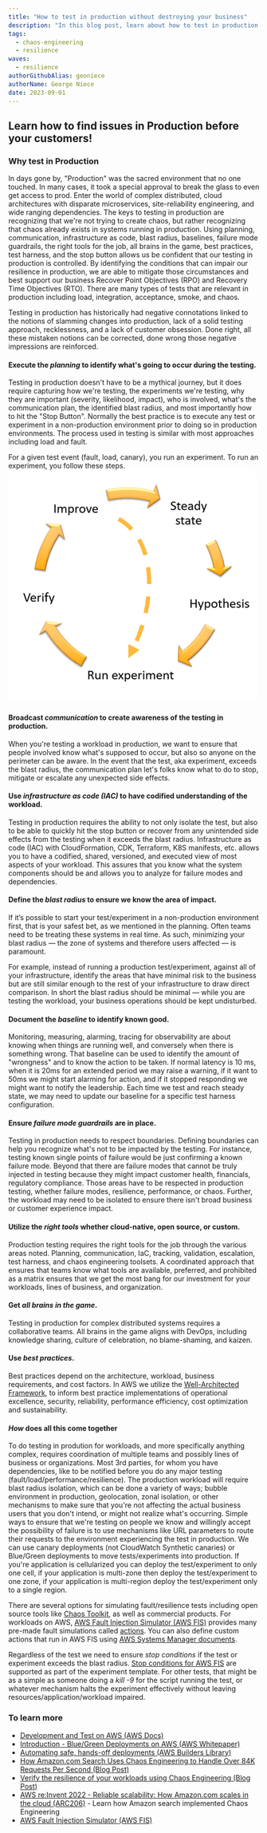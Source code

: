 ```yaml
---
title: "How to test in production without destroying your business"
description: "In this blog post, learn about how to test in production while ensuring you don't impact your business operations and customer experience"
tags:
  - chaos-engineering
  - resilience
waves:
  - resilience
authorGithubAlias: geoniece
authorName: George Niece
date: 2023-09-01
---
```


## Learn how to find issues in Production before your customers!

### Why test in Production

In days gone by, "Production" was the sacred environment that no one touched.  In many cases, it took a special approval to break the glass to even get access to prod.  Enter the world of complex distributed, cloud architectures with disparate microservices, site-reliability engineering, and wide ranging dependencies.  The keys to testing in production are recognizing that we're not trying to create chaos, but rather recognizing that chaos already exists in systems running in production. Using planning, communication, infrastructure as code, blast radius, baselines, failure mode guardrails, the right tools for the job, all brains in the game, best practices, test harness, and the stop button allows us be confident that our testing in production is controlled. By identifying the conditions that can impair our resilience in production, we are able to mitigate those circumstances and best support our business Recover Point Objectives (RPO) and Recovery Time Objectives (RTO). There are many types of tests that are relevant in production including load, integration, acceptance, smoke, and chaos.

Testing in production has historically had negative connotations linked to the notions of slamming changes into production, lack of a solid testing approach, recklessness, and a lack of customer obsession.  Done right, all these mistaken notions can be corrected, done wrong those negative impressions are reinforced.

#### Execute the ***planning*** to identify what's going to occur during the testing.

Testing in production doesn't have to be a mythical journey, but it does require capturing how we're testing, the experiments we're testing, why they are important (severity, likelihood, impact), who is involved, what's the communication plan, the identified blast radius, and most importantly how to hit the "Stop Button". Normally the best practice is to execute any test or experiment in a non-production environment prior to doing so in production environments. The process used in testing is similar with most approaches including load and fault.

For a given test event (fault, load, canary), you run an experiment. To run an experiment, you follow these steps.
![cycle showing how to run a production test; including steady state, test hypothesis, experiment execution, observability, continuous improvement and then back to steady state](images/figure1.png "How to run tests in production")

#### Broadcast ***communication*** to create awareness of the testing in production.

When you're testing a workload in production, we want to ensure that people involved know what's supposed to occur, but also so anyone on the perimeter can be aware.  In the event that the test, aka experiment, exceeds the blast radius, the communication plan let's folks know what to do to stop, mitigate or escalate any unexpected side effects.  


#### Use ***infrastructure as code (IAC)*** to have codified understanding of the workload.

Testing in production requires the ability to not only isolate the test, but also to be able to quickly hit the stop button or recover from any unintended side effects from the testing when it exceeds the blast radius.  Infrastructure as code (IAC) with CloudFormation, CDK, Terraform, K8S manifests, etc. allows you to have a codified, shared, versioned, and executed view of most aspects of your workload. This assures that you know what the system components should be and allows you to analyze for failure modes and dependencies. 


#### Define the ***blast radius*** to ensure we know the area of impact.

If it’s possible to start your test/experiment in a non-production environment first, that is your safest bet, as we mentioned in the planning. Often teams need to be treating these systems in real time. As such, minimizing your blast radius — the zone of systems and therefore users affected — is paramount.

For example, instead of running a production test/experiment, against all of your infrastructure, identify the areas that have minimal risk to the business but are still similar enough to the rest of your infrastructure to draw direct comparison. In short the blast radius should be minimal — while you are testing the workload, your business operations should be kept undisturbed.

 
#### Document the ***baseline*** to identify known good.

Monitoring, measuring, alarming, tracing for observability are about knowing when things are running well, and conversely when there is something wrong.  That baseline can be used to identify the amount of "wrongness" and to know the action to be taken.  If normal latency is 10 ms, when it is 20ms for an extended period we may raise a warning, if it want to 50ms we might start alarming for action, and if it stopped responding we might want to notify the leadership.  Each time we test and reach steady state, we may need to update our baseline for a specific test harness configuration.


#### Ensure ***failure mode guardrails*** are in place.

Testing in production needs to respect boundaries. Defining boundaries can help you recognize what's not to be impacted by the testing.  For instance, testing known single points of failure would be just confirming a known failure mode. Beyond that there are failure modes that cannot be truly injected in testing because they might impact customer health, financials, regulatory compliance.  Those areas have to be respected in production testing, whether failure modes, resilience, performance, or chaos.  Further, the workload may need to be isolated to ensure there isn't broad business or customer experience impact.


#### Utilize the ***right tools*** whether cloud-native, open source, or custom.

Production testing requires the right tools for the job through the various areas noted.  Planning, communication, IaC, tracking, validation, escalation, test harness, and chaos engineering toolsets.  A coordinated approach that ensures that teams know what tools are available, preferred, and prohibited as a matrix ensures that we get the most bang for our investment for your workloads, lines of business, and organization. 


#### Get ***all brains in the game***.

Testing in production for complex distributed systems requires a collaborative teams. All brains in the game aligns with DevOps, including knowledge sharing, culture of celebration, no blame-shaming, and kaizen. 


#### Use  ***best practices***.

Best practices depend on the architecture, workload, business requirements, and cost factors. In AWS we utilize the [Well-Architected Framework](https://wa.aws.amazon.com/wat.question.REL_12.en.html), to inform best practice implementations of operational excellence, security, reliability, performance efficiency, cost optimization and sustainability.


#### ***How*** does all this come together

To do testing in prodution for workloads, and more specifically anything complex, requires coordination of multiple teams and possibly lines of business or organizations.  Most 3rd parties, for whom you have dependencies, like to be notified before you do any major testing (fault/load/performance/resilience). The production workload will require blast radius isolation, which can be done a variety of ways; bubble environment in production, geolocation, zonal isolation, or other mechanisms to make sure that you're not affecting the actual business users that you don't intend, or might not realize what's occurring.  Simple ways to ensure that we're testing on people we know and willingly accept the possibility of failure is to use mechanisms like URL parameters to route their requests to the environment experiencing the test in production. We can use canary deployments (not CloudWatch Synthetic canaries) or Blue/Green deployments to move tests/experiments into production.  If you're application is cellularized you can deploy the test/experiment to only one cell, if your application is multi-zone then deploy the test/experiment to one zone, if your application is multi-region deploy the test/experiment only to a single region. 


There are several options for simulating fault/resilience tests including open source tools like [Chaos Toolkit](https://chaostoolkit.org/), as well as commercial products. For workloads on AWS, [AWS Fault Injection Simulator (AWS FIS)](https://docs.aws.amazon.com/fis/latest/userguide/what-is.html?sc_channel=el&sc_campaign=resiliencewave&sc_geo=mult&sc_country=mult&sc_outcome=acq&sc_content=how-to-test-in-production-without-destroying-your-business) provides many pre-made fault simulations called [actions](https://docs.aws.amazon.com/fis/latest/userguide/actions.html?sc_channel=el&sc_campaign=resiliencewave&sc_geo=mult&sc_country=mult&sc_outcome=acq&sc_content=how-to-test-in-production-without-destroying-your-business). You can also define custom actions that run in AWS FIS using [AWS Systems Manager documents](https://docs.aws.amazon.com/systems-manager/latest/userguide/sysman-ssm-docs.html?sc_channel=el&sc_campaign=resiliencewave&sc_geo=mult&sc_country=mult&sc_outcome=acq&sc_content=how-to-test-in-production-without-destroying-your-business). 



Regardless of the test we need to ensure *stop conditions* if the test or experiment exceeds the blast radius. [Stop conditions for AWS FIS](https://docs.aws.amazon.com/fis/latest/userguide/stop-conditions.html?sc_channel=el&sc_campaign=resiliencewave&sc_geo=mult&sc_country=mult&sc_outcome=acq&sc_content=how-to-test-in-production-without-destroying-your-business) are supported as part of the experiment template.  For other tests, that might be as a simple as someone doing a *kill -9* for the script running the test, or whatever mechanism halts the experiment effectively without leaving resources/application/workload impaired.  


### To learn more
* [Development and Test on AWS (AWS Docs)](https://docs.aws.amazon.com/whitepapers/latest/development-and-test-on-aws/testing-phase.html)
* [Introduction - Blue/Green Deployments on AWS (AWS Whitepaper)](https://docs.aws.amazon.com/whitepapers/latest/blue-green-deployments/introduction.html)
* [Automating safe, hands-off deployments (AWS Builders Library)](https://aws.amazon.com/builders-library/automating-safe-hands-off-deployments/)
* [How Amazon.com Search Uses Chaos Engineering to Handle Over 84K Requests Per Second (Blog Post)](https://docs.aws.amazon.com/whitepapers/latest/development-and-test-on-aws/testing-phase.html)
* [Verify the resilience of your workloads using Chaos Engineering (Blog Post)](https://aws.amazon.com/blogs/architecture/verify-the-resilience-of-your-workloads-using-chaos-engineering?sc_channel=el&sc_campaign=resiliencewave&sc_geo=mult&sc_country=mult&sc_outcome=acq&sc_content=how-to-test-in-production-without-destroying-your-business)
* [AWS re:Invent 2022 - Reliable scalability: How Amazon.com scales in the cloud (ARC206)](https://bit.ly/reliable2022) - Learn how Amazon search implemented Chaos Engineering
* [AWS Fault Injection Simulator (AWS FIS)](https://docs.aws.amazon.com/fis/latest/userguide/what-is.html?sc_channel=el&sc_campaign=resiliencewave&sc_geo=mult&sc_country=mult&sc_outcome=acq&sc_content=how-to-test-in-production-without-destroying-your-business)
